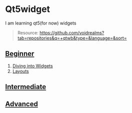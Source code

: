 # Qt5widget
I am learning qt5(for now) widgets

> Resource: https://github.com/voidrealms?tab=repositories&q=+qtwb&type=&language=&sort=

## [Beginner](Beginner/)
  1. [Diving into Widgets](Beginner/DivingIntoQWidget)
  2. [Layouts](Beginner/Layouts)
## [Intermediate](Intermediate/)
## [Advanced](Advanced/)
